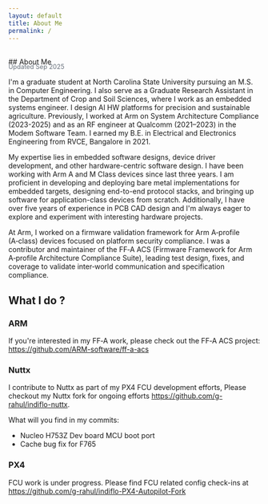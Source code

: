 ```yaml
---
layout: default
title: About Me
permalink: /
---
```

<br/>
## About Me

<div style="font-size:0.9em; color:#6a737d; margin:-6px 0 12px;">Updated Sep 2025</div>

I'm a graduate student at North Carolina State University pursuing an M.S. in Computer Engineering. I also serve as a Graduate Research Assistant in the Department of Crop and Soil Sciences, where I work as an embedded systems engineer. I design AI HW platforms for precision and sustainable agriculture. Previously, I worked at Arm on System Architecture Compliance (2023-2025) and as an RF engineer at Qualcomm (2021–2023) in the Modem Software Team. I earned my B.E. in Electrical and Electronics Engineering from RVCE, Bangalore in 2021.

My expertise lies in embedded software designs, device driver development, and other hardware-centric software design. I have been working with Arm A and M Class devices since last three years. I am proficient in developing and deploying bare metal implementations for embedded targets, designing end-to-end protocol stacks, and bringing up software for application-class devices from scratch. Additionally, I have over five years of experience in PCB CAD design and I'm always eager to explore and experiment with interesting hardware projects.

At Arm, I worked on a firmware validation framework for Arm A‑profile (A‑class) devices focused on platform security compliance. I was a contributor and maintainer of the FF‑A ACS (Firmware Framework for Arm A‑profile Architecture Compliance Suite), leading test design, fixes, and coverage to validate inter‑world communication and specification compliance.

## What I do ?

### ARM
If you're interested in my FF‑A work, please check out the FF‑A ACS project: <https://github.com/ARM-software/ff-a-acs>

### Nuttx
I contribute to Nuttx as part of my PX4 FCU development efforts, Please checkout my Nuttx fork for ongoing efforts <https://github.com/g-rahul/indiflo-nuttx>.

What will you find in my commits:
- Nucleo H753Z Dev board MCU boot port
- Cache bug fix for F765

### PX4
FCU work is under progress. Please find FCU related config check-ins at <https://github.com/g-rahul/indiflo-PX4-Autopilot-Fork>


